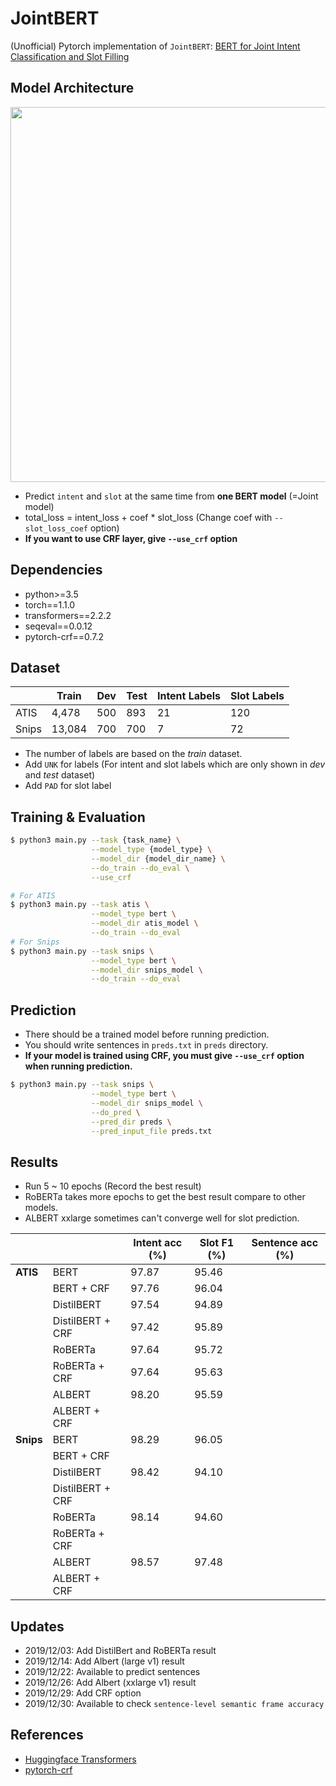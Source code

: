# JointBERT

(Unofficial) Pytorch implementation of `JointBERT`: [BERT for Joint Intent Classification and Slot Filling](https://arxiv.org/abs/1902.10909)

## Model Architecture

<p float="left" align="center">
    <img width="600" src="https://user-images.githubusercontent.com/28896432/68875755-b2f92900-0746-11ea-8819-401d60e4185f.png" />  
</p>

- Predict `intent` and `slot` at the same time from **one BERT model** (=Joint model)
- total_loss = intent_loss + coef \* slot_loss (Change coef with `--slot_loss_coef` option)
- **If you want to use CRF layer, give `--use_crf` option**

## Dependencies

- python>=3.5
- torch==1.1.0
- transformers==2.2.2
- seqeval==0.0.12
- pytorch-crf==0.7.2

## Dataset

|       | Train  | Dev | Test | Intent Labels | Slot Labels |
| ----- | ------ | --- | ---- | ------------- | ----------- |
| ATIS  | 4,478  | 500 | 893  | 21            | 120         |
| Snips | 13,084 | 700 | 700  | 7             | 72          |

- The number of labels are based on the _train_ dataset.
- Add `UNK` for labels (For intent and slot labels which are only shown in _dev_ and _test_ dataset)
- Add `PAD` for slot label

## Training & Evaluation

```bash
$ python3 main.py --task {task_name} \
                  --model_type {model_type} \
                  --model_dir {model_dir_name} \
                  --do_train --do_eval \
                  --use_crf

# For ATIS
$ python3 main.py --task atis \
                  --model_type bert \
                  --model_dir atis_model \
                  --do_train --do_eval
# For Snips
$ python3 main.py --task snips \
                  --model_type bert \
                  --model_dir snips_model \
                  --do_train --do_eval
```

## Prediction

- There should be a trained model before running prediction.
- You should write sentences in `preds.txt` in `preds` directory.
- **If your model is trained using CRF, you must give `--use_crf` option when running prediction.**

```bash
$ python3 main.py --task snips \
                  --model_type bert \
                  --model_dir snips_model \
                  --do_pred \
                  --pred_dir preds \
                  --pred_input_file preds.txt
```

## Results

- Run 5 ~ 10 epochs (Record the best result)
- RoBERTa takes more epochs to get the best result compare to other models.
- ALBERT xxlarge sometimes can't converge well for slot prediction.

|           |                  | Intent acc (%) | Slot F1 (%) | Sentence acc (%) |
| --------- | ---------------- | -------------- | ----------- | ---------------- |
| **ATIS**  | BERT             | 97.87          | 95.46       |                  |
|           | BERT + CRF       | 97.76          | 96.04       |                  |
|           | DistilBERT       | 97.54          | 94.89       |                  |
|           | DistilBERT + CRF | 97.42          | 95.89       |                  |
|           | RoBERTa          | 97.64          | 95.72       |                  |
|           | RoBERTa + CRF    | 97.64          | 95.63       |                  |
|           | ALBERT           | 98.20          | 95.59       |                  |
|           | ALBERT + CRF     |                |             |                  |
| **Snips** | BERT             | 98.29          | 96.05       |                  |
|           | BERT + CRF       |                |             |                  |
|           | DistilBERT       | 98.42          | 94.10       |                  |
|           | DistilBERT + CRF |                |             |                  |
|           | RoBERTa          | 98.14          | 94.60       |                  |
|           | RoBERTa + CRF    |                |             |                  |
|           | ALBERT           | 98.57          | 97.48       |                  |
|           | ALBERT + CRF     |                |             |                  |

## Updates

- 2019/12/03: Add DistilBert and RoBERTa result
- 2019/12/14: Add Albert (large v1) result
- 2019/12/22: Available to predict sentences
- 2019/12/26: Add Albert (xxlarge v1) result
- 2019/12/29: Add CRF option
- 2019/12/30: Available to check `sentence-level semantic frame accuracy`

## References

- [Huggingface Transformers](https://github.com/huggingface/transformers)
- [pytorch-crf](https://github.com/kmkurn/pytorch-crf)
